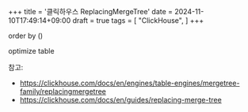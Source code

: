 +++
title = '클릭하우스 ReplacingMergeTree'
date = 2024-11-10T17:49:14+09:00
draft = true
tags = [
    "ClickHouse",
]
+++


order by ()


optimize table


참고:
- https://clickhouse.com/docs/en/engines/table-engines/mergetree-family/replacingmergetree
- https://clickhouse.com/docs/en/guides/replacing-merge-tree
